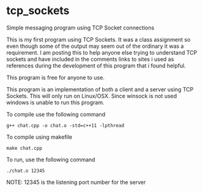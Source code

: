 # tcp_sockets
Simple messaging program using TCP Socket connections

<p>
This is my first program using TCP Sockets.  It was a class assignment so even though some of the output may seem out of the ordinary it was a requirement.  I am posting this to help anyone else trying to understand TCP sockets and have included in the comments links to sites i used as references during the development of this program that i found helpful.
</p>
<p>
This program is free for anyone to use.
</p>
<p>
This program is an implementation of both a client and a server using TCP Sockets.  This will only run on Linux/OSX.  Since winsock is not used windows is unable to run this program.  
</p>
<p>To compile use the following command</p>
<code>g++ chat.cpp -o chat.o -std=c++11 -lpthread</code>
<p>To compile using makefile</p>
<code>make chat.cpp</code>
</br>
<p>To run, use the following command</p>
<code>./chat.o 12345</code>
<p>NOTE: 12345 is the listening port number for the server</p>
